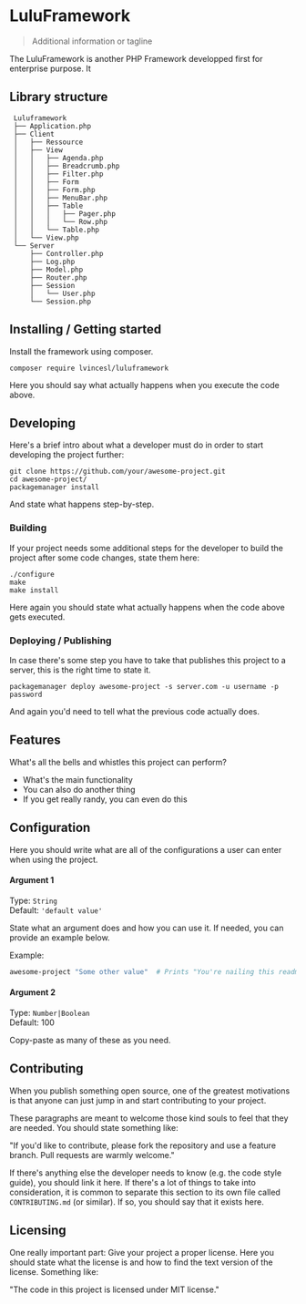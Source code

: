 # LuluFramework
> Additional information or tagline

The LuluFramework is another PHP Framework developped first for enterprise purpose. It 

## Library structure

```
 Luluframework
 ├── Application.php
 ├── Client
 │   ├── Ressource
 │   ├── View
 │   │   ├── Agenda.php
 │   │   ├── Breadcrumb.php
 │   │   ├── Filter.php
 │   │   ├── Form
 │   │   ├── Form.php
 │   │   ├── MenuBar.php
 │   │   ├── Table
 │   │   │   ├── Pager.php
 │   │   │   └── Row.php
 │   │   └── Table.php
 │   └── View.php
 └── Server
     ├── Controller.php
     ├── Log.php
     ├── Model.php
     ├── Router.php
     ├── Session
     │   └── User.php
     └── Session.php
```

## Installing / Getting started

Install the framework using composer.

```shell
composer require lvincesl/luluframework
```

Here you should say what actually happens when you execute the code above.

## Developing

Here's a brief intro about what a developer must do in order to start developing
the project further:

```shell
git clone https://github.com/your/awesome-project.git
cd awesome-project/
packagemanager install
```

And state what happens step-by-step.

### Building

If your project needs some additional steps for the developer to build the
project after some code changes, state them here:

```shell
./configure
make
make install
```

Here again you should state what actually happens when the code above gets
executed.

### Deploying / Publishing

In case there's some step you have to take that publishes this project to a
server, this is the right time to state it.

```shell
packagemanager deploy awesome-project -s server.com -u username -p password
```

And again you'd need to tell what the previous code actually does.

## Features

What's all the bells and whistles this project can perform?
* What's the main functionality
* You can also do another thing
* If you get really randy, you can even do this

## Configuration

Here you should write what are all of the configurations a user can enter when
using the project.

#### Argument 1
Type: `String`  
Default: `'default value'`

State what an argument does and how you can use it. If needed, you can provide
an example below.

Example:
```bash
awesome-project "Some other value"  # Prints "You're nailing this readme!"
```

#### Argument 2
Type: `Number|Boolean`  
Default: 100

Copy-paste as many of these as you need.

## Contributing

When you publish something open source, one of the greatest motivations is that
anyone can just jump in and start contributing to your project.

These paragraphs are meant to welcome those kind souls to feel that they are
needed. You should state something like:

"If you'd like to contribute, please fork the repository and use a feature
branch. Pull requests are warmly welcome."

If there's anything else the developer needs to know (e.g. the code style
guide), you should link it here. If there's a lot of things to take into
consideration, it is common to separate this section to its own file called
`CONTRIBUTING.md` (or similar). If so, you should say that it exists here.

## Licensing

One really important part: Give your project a proper license. Here you should
state what the license is and how to find the text version of the license.
Something like:

"The code in this project is licensed under MIT license."
